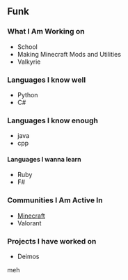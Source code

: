 ## Funk

### What I Am Working on

- School
- Making Minecraft Mods and Utilities
- Valkyrie
### Languages I know well

- Python
- C#

### Languages I know enough 

- java
- cpp

#### Languages I wanna learn

- Ruby
- F#

### Communities I Am Active In

- [Minecraft](https://namemc.com/profile/TheRealDunk.1)
- Valorant

### Projects I have worked on

- Deimos


meh
